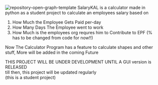 ![repository-open-graph-template](https://user-images.githubusercontent.com/95146062/143856368-be6c167f-0016-46ce-880d-69c21b363765.jpg)
SalaryKAL is a calculator made in python as a student project to calculate an employees salary based on <br />
1. How Much the Employee Gets Paid per-day <br />
2. How Many Days The Employee went to work <br />
3. How Much is the employees org requres him to Contribute to EPF (% has to be changed from code for now!!) <br />

Now The Calculator Program has a feature to calculate shapes and other stuff, More will be added in the coming Future

THIS PROJECT WILL BE UNDER DEVELOPMENT UNTIL A GUI version is RELEASED <br />
till then, this project will be updated regularly <br />
(this is a student project)
